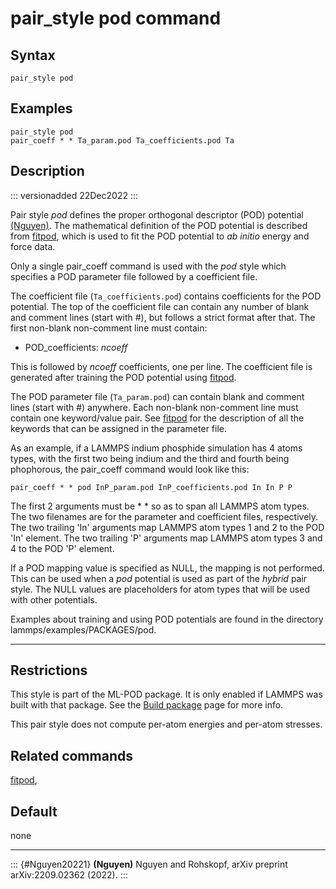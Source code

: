 # pair_style pod command

## Syntax

``` LAMMPS
pair_style pod
```

## Examples

``` LAMMPS
pair_style pod
pair_coeff * * Ta_param.pod Ta_coefficients.pod Ta
```

## Description

::: versionadded
22Dec2022
:::

Pair style *pod* defines the proper orthogonal descriptor (POD)
potential [(Nguyen)](Nguyen20221). The mathematical definition of the
POD potential is described from [fitpod](fitpod_command), which is used
to fit the POD potential to *ab initio* energy and force data.

Only a single pair_coeff command is used with the *pod* style which
specifies a POD parameter file followed by a coefficient file.

The coefficient file (`Ta_coefficients.pod`) contains coefficients for
the POD potential. The top of the coefficient file can contain any
number of blank and comment lines (start with #), but follows a strict
format after that. The first non-blank non-comment line must contain:

-   POD_coefficients: *ncoeff*

This is followed by *ncoeff* coefficients, one per line. The coefficient
file is generated after training the POD potential using
[fitpod](fitpod_command).

The POD parameter file (`Ta_param.pod`) can contain blank and comment
lines (start with #) anywhere. Each non-blank non-comment line must
contain one keyword/value pair. See [fitpod](fitpod_command) for the
description of all the keywords that can be assigned in the parameter
file.

As an example, if a LAMMPS indium phosphide simulation has 4 atoms
types, with the first two being indium and the third and fourth being
phophorous, the pair_coeff command would look like this:

``` LAMMPS
pair_coeff * * pod InP_param.pod InP_coefficients.pod In In P P
```

The first 2 arguments must be \* \* so as to span all LAMMPS atom types.
The two filenames are for the parameter and coefficient files,
respectively. The two trailing \'In\' arguments map LAMMPS atom types 1
and 2 to the POD \'In\' element. The two trailing \'P\' arguments map
LAMMPS atom types 3 and 4 to the POD \'P\' element.

If a POD mapping value is specified as NULL, the mapping is not
performed. This can be used when a *pod* potential is used as part of
the *hybrid* pair style. The NULL values are placeholders for atom types
that will be used with other potentials.

Examples about training and using POD potentials are found in the
directory lammps/examples/PACKAGES/pod.

------------------------------------------------------------------------

## Restrictions

This style is part of the ML-POD package. It is only enabled if LAMMPS
was built with that package. See the [Build package](Build_package) page
for more info.

This pair style does not compute per-atom energies and per-atom
stresses.

## Related commands

[fitpod](fitpod_command),

## Default

none

------------------------------------------------------------------------

::: {#Nguyen20221}
**(Nguyen)** Nguyen and Rohskopf, arXiv preprint arXiv:2209.02362
(2022).
:::
